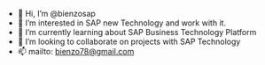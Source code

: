 - 👋 Hi, I’m @bienzosap
- 👀 I’m interested in SAP new Technology and work with it.
- 🌱 I’m currently learning about SAP Business Technology Platform
- 💞️ I’m looking to collaborate on projects with SAP Technology
- 📫 mailto: bienzo78@gmail.com
